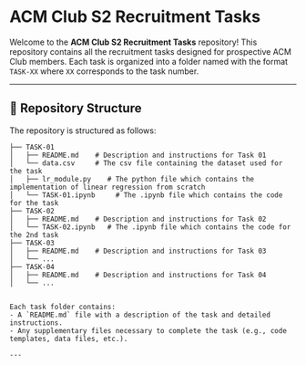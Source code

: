 # ACM Club S2 Recruitment Tasks

Welcome to the **ACM Club S2 Recruitment Tasks** repository! This repository contains all the recruitment tasks designed for prospective ACM Club members. 
Each task is organized into a folder named with the format `TASK-XX` where `XX` corresponds to the task number.

---

## 📂 Repository Structure

The repository is structured as follows:

```
├── TASK-01
│   ├── README.md    # Description and instructions for Task 01
│   └── data.csv     # The csv file containing the dataset used for the task
│   ├── lr_module.py    # The python file which contains the implementation of linear regression from scratch
│   └── TASK-01.ipynb     # The .ipynb file which contains the code for the task
├── TASK-02
│   ├── README.md    # Description and instructions for Task 02
│   └── TASK-02.ipynb   # The .ipynb file which contains the code for the 2nd task
├── TASK-03
│   ├── README.md    # Description and instructions for Task 03
│   └── ...
├── TASK-04
│   ├── README.md    # Description and instructions for Task 04
│   └── ...


Each task folder contains:
- A `README.md` file with a description of the task and detailed instructions.
- Any supplementary files necessary to complete the task (e.g., code templates, data files, etc.).

---


